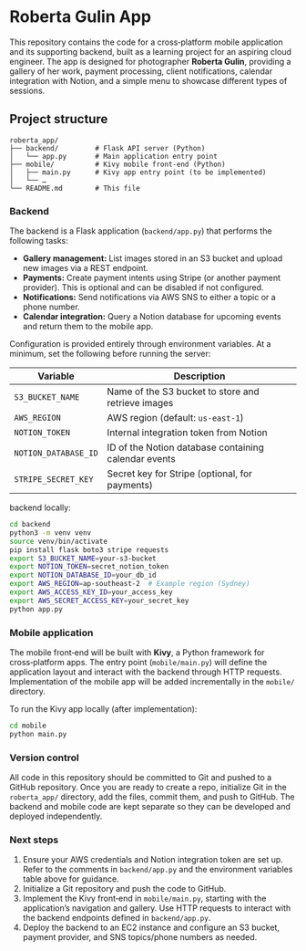 # Roberta Gulin App

This repository contains the code for a cross‑platform mobile application and its
supporting backend, built as a learning project for an aspiring cloud
engineer. The app is designed for photographer **Roberta Gulin**, providing a
gallery of her work, payment processing, client notifications, calendar
integration with Notion, and a simple menu to showcase different types of
sessions.

## Project structure

```
roberta_app/
├── backend/         # Flask API server (Python)
│   └── app.py       # Main application entry point
├── mobile/          # Kivy mobile front‑end (Python)
│   ├── main.py      # Kivy app entry point (to be implemented)
│   └── …
└── README.md        # This file
```

### Backend

The backend is a Flask application (`backend/app.py`) that performs the
following tasks:

* **Gallery management:** List images stored in an S3 bucket and upload new
  images via a REST endpoint.
* **Payments:** Create payment intents using Stripe (or another payment
  provider). This is optional and can be disabled if not configured.
* **Notifications:** Send notifications via AWS SNS to either a topic or a
  phone number.
* **Calendar integration:** Query a Notion database for upcoming events and
  return them to the mobile app.

Configuration is provided entirely through environment variables. At a minimum,
set the following before running the server:

| Variable             | Description                                                 |
|----------------------|-------------------------------------------------------------|
| `S3_BUCKET_NAME`     | Name of the S3 bucket to store and retrieve images          |
| `AWS_REGION`         | AWS region (default: `us-east-1`)                           |
| `NOTION_TOKEN`       | Internal integration token from Notion                      |
| `NOTION_DATABASE_ID` | ID of the Notion database containing calendar events        |
| `STRIPE_SECRET_KEY`  | Secret key for Stripe (optional, for payments)              |

 backend locally:

```bash
cd backend
python3 -m venv venv
source venv/bin/activate
pip install flask boto3 stripe requests
export S3_BUCKET_NAME=your-s3-bucket
export NOTION_TOKEN=secret_notion_token
export NOTION_DATABASE_ID=your_db_id
export AWS_REGION=ap-southeast-2  # Example region (Sydney)
export AWS_ACCESS_KEY_ID=your_access_key
export AWS_SECRET_ACCESS_KEY=your_secret_key
python app.py
```


### Mobile application

The mobile front‑end will be built with **Kivy**, a Python framework for
cross‑platform apps. The entry point (`mobile/main.py`) will define the
application layout and interact with the backend through HTTP requests.
Implementation of the mobile app will be added incrementally in the
`mobile/` directory.

To run the Kivy app locally (after implementation):

```bash
cd mobile
python main.py
```


### Version control

All code in this repository should be committed to Git and pushed to a
GitHub repository. Once you are ready to create a repo, initialize Git in
the `roberta_app/` directory, add the files, commit them, and push to GitHub.
The backend and mobile code are kept separate so they can be developed and
deployed independently.

### Next steps

1. Ensure your AWS credentials and Notion integration token are set up. Refer
   to the comments in `backend/app.py` and the environment variables table
   above for guidance.
2. Initialize a Git repository and push the code to GitHub.
3. Implement the Kivy front‑end in `mobile/main.py`, starting with the
   application’s navigation and gallery. Use HTTP requests to interact with
   the backend endpoints defined in `backend/app.py`.
4. Deploy the backend to an EC2 instance and configure an S3 bucket,
   payment provider, and SNS topics/phone numbers as needed.

